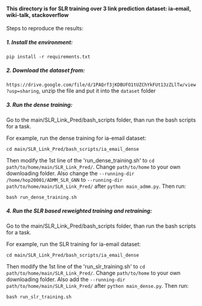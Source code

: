 #### This directory is for SLR training over 3 link prediction dataset: ia-email, wiki-talk, stackoverflow

Steps to reproduce the results:

##### 1. Install the environment: 

`pip install -r requirements.txt`
<br />

##### 2. Download the dataset from: 
`https://drive.google.com/file/d/1PAQrf3jKDBUFO1tUZChYkFUt13zZLlTw/view?usp=sharing`, unzip the file and put it into the `dataset` folder

##### 3. Run the dense training:

Go to the main/SLR_Link_Pred/bash_scripts folder, than run the bash scripts for a task. 

For example, run the dense training for ia-email dataset: 

`cd main/SLR_Link_Pred/bash_scripts/ia_email_dense`

Then modify the 1st line of the 'run_dense_training.sh' to `cd path/to/home/main/SLR_Link_Pred/`. Change `path/to/home` to your own downloading folder.
Also change the `--running-dir /home/hop20001/ADMM_SLR_GNN` to `--running-dir path/to/home/main/SLR_Link_Pred/` after `python main_admm.py`. Then run:

`bash run_dense_training.sh`
<br />


##### 4. Run the SLR based reweighted training and retraining:

Go to the main/SLR_Link_Pred/bash_scripts folder, than run the bash scripts for a task. 

For example, run the SLR training for ia-email dataset: 

`cd main/SLR_Link_Pred/bash_scripts/ia_email_dense`

Then modify the 1st line of the 'run_slr_training.sh' to `cd path/to/home/main/SLR_Link_Pred/`. Change `path/to/home` to your own downloading folder. Also add the `--running-dir path/to/home/main/SLR_Link_Pred/` after `python main_dense.py`. Then run:

`bash run_slr_training.sh`
